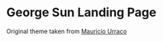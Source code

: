 # George Sun Landing Page

Original theme taken from [Mauricio Urraco](https://jekyll-theme-minimal-resume.netlify.com/)
